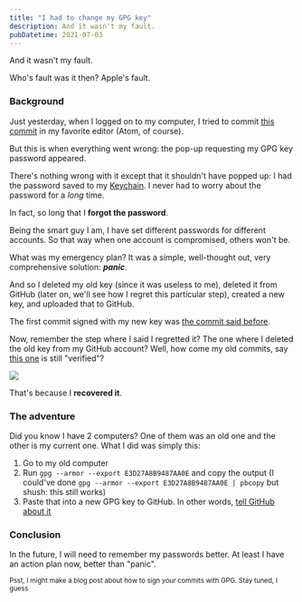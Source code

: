 ```yaml
---
title: "I had to change my GPG key"
description: And it wasn't my fault.
pubDatetime: 2021-07-03
---
```


And it wasn't my fault.

<!--END EXCERPT-->

Who's fault was it then? Apple's fault.

### Background

Just yesterday, when I logged on to my computer, I tried to commit [this commit](https://github.com/ThatXliner/poethepoet/commit/bc2985e8c1adfb5e90f09d65be03eebcdcf21f76) in my favorite editor (Atom, of course).

But this is when everything went wrong: the pop-up requesting my GPG key password appeared.

There's nothing wrong with it except that it shouldn't have popped up: I had the password saved to my [Keychain](https://support.apple.com/guide/keychain-access/what-is-keychain-access-kyca1083/mac). I never had to worry about the password for a _long_ time.

In fact, so long that I **forgot the password**.

Being the smart guy I am, I have set different passwords for different accounts. So that way when one account is compromised, others won't be.

What was my emergency plan? It was a simple, well-thought out, very comprehensive solution: **_panic_**.

And so I deleted my old key (since it was useless to me), deleted it from GitHub (later on, we'll see how I regret this particular step), created a new key, and uploaded that to GitHub.

The first commit signed with my new key was [the commit said before](https://github.com/ThatXliner/poethepoet/commit/bc2985e8c1adfb5e90f09d65be03eebcdcf21f76).

Now, remember the step where I said I regretted it? The one where I deleted the old key from my GitHub account? Well, how come my old commits, say [this one](https://github.com/ThatXliner/slashtilities/commit/60c28ac4f981444722ce7140069fad37a7e846b5) is still "verified"?

![](/blog/assets/images/hey-its-still-verified.png)

That's because I **recovered it**.

### The adventure

Did you know I have 2 computers? One of them was an old one and the other is my current one. What I did was simply this:

1. Go to my old computer
2. Run `gpg --armor --export E3D27A8B9487AA0E` and copy the output (I could've done `gpg --armor --export E3D27A8B9487AA0E | pbcopy` but shush: this still works)
3. Paste that into a new GPG key to GitHub. In other words, [tell GitHub about it](https://docs.github.com/en/github/authenticating-to-github/managing-commit-signature-verification/adding-a-new-gpg-key-to-your-github-account)

### Conclusion

In the future, I will need to remember my passwords better. At least I have an action plan now, better than "panic".

<small>Psst, I might make a blog post about how to sign <i>your</i> commits with GPG. Stay tuned, I guess</small>
